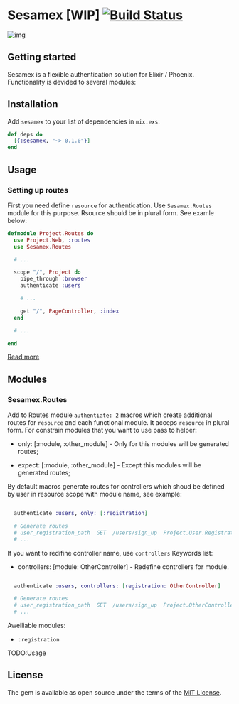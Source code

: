 # Sesamex [WIP] [![Build Status](https://travis-ci.org/khusnetdinov/sesamex.svg?branch=master)](https://travis-ci.org/khusnetdinov/sesamex)

![img](http://res.cloudinary.com/dtoqqxqjv/image/upload/v1477049798/147705061811651_leoa8a.jpg)

## Getting started

Sesamex is a flexible authentication solution for Elixir / Phoenix. Functionality is devided to several modules:

## Installation

Add `sesamex` to your list of dependencies in `mix.exs`:

```elixir
def deps do
  [{:sesamex, "~> 0.1.0"}]
end
```

## Usage

### Setting up routes

First you need define `resource` for authentication. Use `Sesamex.Routes` module for this purpose. Rsource should be in plural form. See examle below:

```elixir
defmodule Project.Routes do
  use Project.Web, :routes
  use Sesamex.Routes

  # ...

  scope "/", Project do
    pipe_through :browser
    authenticate :users

    # ...

    get "/", PageController, :index
  end

  # ...

end
```

[Read more]()

## Modules

### Sesamex.Routes

Add to Routes module `authentiate: 2` macros which create additional routes for `resource` and each functional module.
It acceps `resource` in plural form.
For constrain modules that you want to use pass to helper:

  * only: [:module, :other_module] - Only for this modules will be generated routes;

  * expect: [:module, :other_module] - Except this modules will be generated routes;

By default macros generate routes for controllers which shoud be defined
by user in resource scope with module name, see example:

```elixir

  authenticate :users, only: [:registration]

  # Generate routes
  # user_registration_path  GET  /users/sign_up  Project.User.RegistrationController :new
  # ...

```

If you want to redifine controller name, use `controllers` Keywords list:

 * controllers: [module: OtherController] - Redefine controllers for module.

```elixir

  authenticate :users, controllers: [registration: OtherController]

  # Generate routes
  # user_registration_path  GET  /users/sign_up  Project.OtherController :new
  # ...

```

Aweiliable modules:

 * `:registration`

TODO:Usage

## License

The gem is available as open source under the terms of the [MIT
License](http://opensource.org/licenses/MIT).
